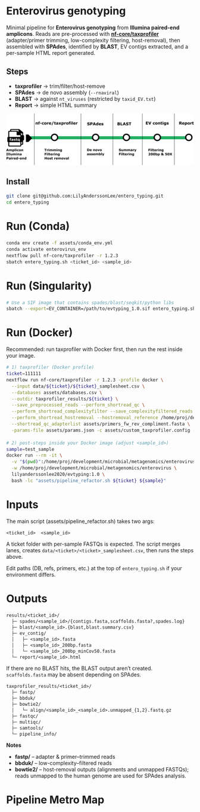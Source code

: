 # Enterovirus genotyping

Minimal pipeline for **Enterovirus genotyping** from **Illumina paired-end amplicons**.
Reads are pre-processed with **[nf-core/taxprofiler](https://github.com/nf-core/taxprofiler)** (adapter/primer trimming, low-complexity filtering, host-removal), then assembled with **SPAdes**, identified by **BLAST**, EV contigs extracted, and a per-sample HTML report generated.

## Steps
- **taxprofiler** → trim/filter/host-remove
- **SPAdes** → de novo assembly (`--rnaviral`)
- **BLAST** → against `nt_viruses` (restricted by `taxid_EV.txt`)
- **Report** → simple HTML summary

<p align="center">
     <img title="Enterovirus typing" src="assets/metro-map.png">
</p>

## Install
```bash
git clone git@github.com:LilyAnderssonLee/entero_typing.git
cd entero_typing
```
# Run (Conda)

```bash
conda env create -f assets/conda_env.yml
conda activate enterovirus_env
nextflow pull nf-core/taxprofiler -r 1.2.3
sbatch entero_typing.sh <ticket_id> <sample_id>
```
# Run (Singularity)

```bash
# Use a SIF image that contains spades/blast/seqkit/python libs
sbatch --export=EV_CONTAINER=/path/to/evtyping_1.0.sif entero_typing.sh <ticket_id> <sample_id>

```
# Run (Docker)

Recommended: run taxprofiler with Docker first, then run the rest inside your image.
```bash
# 1) taxprofiler (Docker profile)
ticket=111111
nextflow run nf-core/taxprofiler -r 1.2.3 -profile docker \
  --input data/${ticket}/${ticket}_samplesheet.csv \
  --databases assets/databases.csv \
  --outdir taxprofiler_results/${ticket} \
  --save_preprocessed_reads --perform_shortread_qc \
  --perform_shortread_complexityfilter --save_complexityfiltered_reads \
  --perform_shortread_hostremoval --hostremoval_reference /home/proj/development/microbial/metagenomics/references/GCF_009914755.1_T2T-CHM13v2.0_genomic.fna \
  --shortread_qc_adapterlist assets/primers_fw_rev_compliment.fasta \
  -params-file assets/params.json -c assets/custom_taxprofiler.config -resume

# 2) post-steps inside your Docker image (adjust <sample_id>)
sample=test_sample
docker run --rm -it \
  -v "$(pwd)":/home/proj/development/microbial/metagenomics/enterovirus \
  -w /home/proj/development/microbial/metagenomics/enterovirus \
  lilyanderssonlee2020/evtyping:1.0 \
  bash -lc "assets/pipeline_refactor.sh ${ticket} ${sample}"
```

# Inputs

The main script (assets/pipeline_refactor.sh) takes two args:
```php-template
<ticket_id>  <sample_id>
```

A ticket folder with per-sample FASTQs is expected. The script merges lanes, creates `data/<ticket>/<ticket>_samplesheet.csv`, then runs the steps above.

Edit paths (DB, refs, primers, etc.) at the top of `entero_typing.sh` if your environment differs.

# Outputs
```php-template
results/<ticket_id>/
  ├─ spades/<sample_id>/{contigs.fasta,scaffolds.fasta?,spades.log}
  ├─ blast/<sample_id>.{blast,blast.summary.csv}
  ├─ ev_contig/
  │   ├─ <sample_id>.fasta
  │   ├─ <sample_id>_200bp.fasta
  │   └─ <sample_id>_200bp_minCov50.fasta
  └─ report/<sample_id>.html
```

If there are no BLAST hits, the BLAST output aren’t created. `scaffolds.fasta` may be absent depending on SPAdes.

```php-template
taxprofiler_results/<ticket_id>/
  ├─ fastp/
  ├─ bbduk/
  ├─ bowtie2/
  │   └─ align/<sample_id>_<sample_id>.unmapped_{1,2}.fastq.gz
  ├─ fastqc/
  ├─ multiqc/
  ├─ samtools/
  └─ pipeline_info/
```

**Notes**
- **fastp/** – adapter & primer–trimmed reads
- **bbduk/** – low-complexity–filtered reads
- **bowtie2/** – host-removal outputs (alignments and unmapped FASTQs); reads unmapped to the human genome are used for SPAdes analysis.

# Pipeline Metro Map
